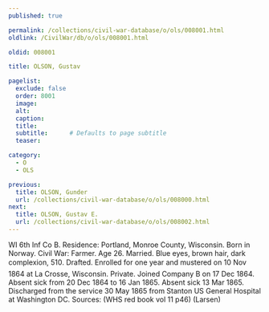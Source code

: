 ```yaml
---
published: true

permalink: /collections/civil-war-database/o/ols/008001.html
oldlink: /CivilWar/db/o/ols/008001.html

oldid: 008001

title: OLSON, Gustav

pagelist:
  exclude: false
  order: 8001
  image: 
  alt:
  caption:
  title:
  subtitle:      # Defaults to page subtitle
  teaser:

category: 
  - O 
  - OLS

previous:
  title: OLSON, Gunder
  url: /collections/civil-war-database/o/ols/008000.html  
next:
  title: OLSON, Gustav E.
  url: /collections/civil-war-database/o/ols/008002.html   
---
```

WI 6th Inf Co B. Residence: Portland, Monroe County, Wisconsin. Born in Norway. Civil War: Farmer. Age 26. Married. Blue eyes, brown hair, dark complexion, 5&#146;10&#148;. Drafted. Enrolled for one year and mustered on 10 Nov 1864 at La Crosse, Wisconsin. Private. Joined Company B on 17 Dec 1864. Absent sick from 20 Dec 1864 to 16 Jan 1865. Absent sick 13 Mar 1865. Discharged from the service 30 May 1865 from Stanton US General Hospital at Washington DC. Sources: (WHS red book vol 11 p46) (Larsen)